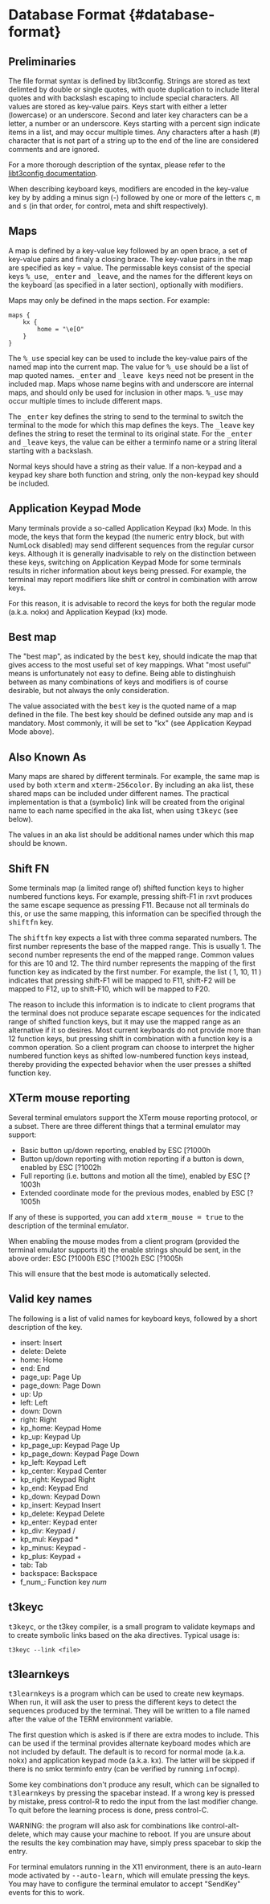 Database Format  {#database-format}
===============

Preliminaries
-------------

The file format syntax is defined by libt3config. Strings are stored as text
delimted by double or single quotes, with quote duplication to include literal
quotes and with backslash escaping to include special characters. All values are
stored as key-value pairs. Keys start with either a letter (lowercase) or an
underscore. Second and later key characters can be a letter, a number or an
underscore. Keys starting with a percent sign indicate items in a list, and may
occur multiple times. Any characters after a hash (#) character that is not part
of a string up to the end of the line are considered comments and are ignored.

For a more thorough description of the syntax, please refer to the
[libt3config documentation](https://os.ghalkes.nl/doc/libt3config).

When describing keyboard keys, modifiers are encoded in the key-value key by
by adding a minus sign (-) followed by one or more of the letters <tt>c</tt>,
<tt>m</tt> and <tt>s</tt> (in that order, for control, meta and shift
respectively).

Maps
----

A map is defined by a key-value key followed by an open brace, a set of
key-value pairs and finaly a closing brace. The key-value pairs in the map are
specified as key = value. The permissable keys consist of the special keys
<tt>\%\_use</tt>, <tt>\_enter</tt> and <tt>\_leave</tt>, and the names for the
different keys on the keyboard (as specified in a later section), optionally
with modifiers.

Maps may only be defined in the maps section. For example:

	maps {
	    kx {
	        home = "\e[O"
	    }
	}

The <tt>\%\_use</tt> special key can be used to include the key-value pairs of
the named map into the current map. The value for <tt>\%\_use</tt> should be a
list of map quoted names. <tt>\_enter</tt> and <tt>\_leave keys</tt> need not be
present in the included map. Maps whose name begins with and underscore are
internal maps, and should only be used for inclusion in other maps.
<tt>\%\_use</tt> may occur multiple times to include different maps.

The <tt>\_enter</tt> key defines the string to send to the terminal to switch
the terminal to the mode for which this map defines the keys. The
<tt>\_leave</tt> key defines the string to reset the terminal to its original
state. For the <tt>\_enter</tt> and <tt>\_leave</tt> keys, the value can be
either a terminfo name or a string literal starting with a backslash.

Normal keys should have a string as their value. If a non-keypad and a keypad
key share both function and string, only the non-keypad key should be included.

Application Keypad Mode
-----------------------

Many terminals provide a so-called Application Keypad (kx) Mode. In this mode,
the keys that form the keypad (the numeric entry block, but with NumLock
disabled) may send different sequences from the regular cursor keys. Although it
is generally inadvisable to rely on the distinction between these keys,
switching on Application Keypad Mode for some terminals results in richer
information about keys being pressed. For example, the terminal may report
modifiers like shift or control in combination with arrow keys.

For this reason, it is advisable to record the keys for both the regular mode
(a.k.a. nokx) and Application Keypad (kx) mode.

Best map
--------

The "best map", as indicated by the <tt>best</tt> key, should indicate the map
that gives access to the most useful set of key mappings. What "most useful"
means is unfortunately not easy to define. Being able to distinghuish between as
many combinations of keys and modifiers is of course desirable, but not always
the only consideration.

The value associated with the <tt>best</tt> key is the quoted name of a map
defined in the file. The best key should be defined outside any map and is
mandatory. Most commonly, it will be set to "kx" (see Application Keypad Mode
above).

Also Known As
-------------

Many maps are shared by different terminals. For example, the same map is used
by both <tt>xterm</tt> and <tt>xterm-256color</tt>. By including an <tt>aka</tt>
list, these shared maps can be included under different names. The practical
implementation is that a (symbolic) link will be created from the original name
to each name specified in the aka list, when using <tt>t3keyc</tt> (see below).

The values in an aka list should be additional names under which this map
should be known.

Shift FN
--------

Some terminals map (a limited range of) shifted function keys to higher
numbered functions keys. For example, pressing shift-F1 in rxvt produces the
same escape sequence as pressing F11. Because not all terminals do this, or use
the same mapping, this information can be specified through the <tt>shiftfn</tt>
key.

The <tt>shiftfn</tt> key expects a list with three comma separated numbers. The
first number represents the base of the mapped range. This is usually 1. The
second number represents the end of the mapped range. Common values for this are
10 and 12. The third number represents the mapping of the first function key as
indicated by the first number. For example, the list ( 1, 10, 11 ) indicates
that pressing shift-F1 will be mapped to F11, shift-F2 will be mapped to F12,
up to shift-F10, which will be mapped to F20.

The reason to include this information is to indicate to client programs that
the terminal does not produce separate escape sequences for the indicated range
of shifted function keys, but it may use the mapped range as an alternative if
it so desires. Most current keyboards do not provide more than 12 function
keys, but pressing shift in combination with a function key is a common
operation. So a client program can choose to interpret the higher numbered
function keys as shifted low-numbered function keys instead, thereby providing
the expected behavior when the user presses a shifted function key.

XTerm mouse reporting
---------------------

Several terminal emulators support the XTerm mouse reporting protocol, or a
subset. There are three different things that a terminal emulator may support:

- Basic button up/down reporting, enabled by ESC [?1000h
- Button up/down reporting with motion reporting if a button is down, enabled
  by ESC [?1002h
- Full reporting (i.e. buttons and motion all the time), enabled by ESC [?1003h
- Extended coordinate mode for the previous modes, enabled by ESC [?1005h

If any of these is supported, you can add <tt>xterm\_mouse = true</tt> to the
description of the terminal emulator.

When enabling the mouse modes from a client program (provided the terminal
emulator supports it) the enable strings should be sent, in the above order:
ESC [?1000h ESC [?1002h ESC [?1005h

This will ensure that the best mode is automatically selected.

Valid key names
---------------

The following is a list of valid names for keyboard keys, followed by a short
description of the key.

- insert: Insert
- delete: Delete
- home: Home
- end: End
- page\_up: Page Up
- page\_down: Page Down
- up: Up
- left: Left
- down: Down
- right: Right
- kp\_home: Keypad Home
- kp\_up: Keypad Up
- kp\_page\_up: Keypad Page Up
- kp\_page\_down: Keypad Page Down
- kp\_left: Keypad Left
- kp\_center: Keypad Center
- kp\_right: Keypad Right
- kp\_end: Keypad End
- kp\_down: Keypad Down
- kp\_insert: Keypad Insert
- kp\_delete: Keypad Delete
- kp\_enter: Keypad enter
- kp\_div: Keypad /
- kp\_mul: Keypad *
- kp\_minus: Keypad -
- kp\_plus: Keypad +
- tab: Tab
- backspace: Backspace
- f_num_: Function key _num_

t3keyc
------

<tt>t3keyc</tt>, or the t3key compiler, is a small program to validate keymaps
and to create symbolic links based on the aka directives. Typical usage is:

	t3keyc --link <file>

t3learnkeys
-----------

<tt>t3learnkeys</tt> is a program which can be used to create new keymaps. When
run, it will ask the user to press the different keys to detect the sequences
produced by the terminal. They will be written to a file named after the value
of the TERM environment variable.

The first question which is asked is if there are extra modes to include. This
can be used if the terminal provides alternate keyboard modes which are not
included by default. The default is to record for normal mode (a.k.a. nokx) and
application keypad mode (a.k.a. kx). The latter will be skipped if there is no
smkx terminfo entry (can be verified by running <tt>infocmp</tt>).

Some key combinations don't produce any result, which can be signalled to
<tt>t3learnkeys</tt> by pressing the spacebar instead. If a wrong key is pressed
by mistake, press control-R to redo the input from the last modifier change. To
quit before the learning process is done, press control-C.

WARNING: the program will also ask for combinations like control-alt-delete,
which may cause your machine to reboot. If you are unsure about the results the
key combination may have, simply press spacebar to skip the entry.

For terminal emulators running in the X11 environment, there is an auto-learn
mode activated by <tt>--auto-learn</tt>, which will emulate pressing the keys.
You may have to configure the terminal emulator to accept "SendKey" events for
this to work.

